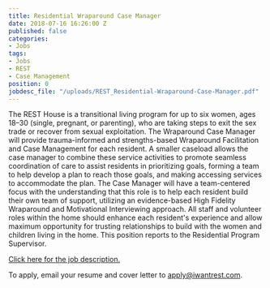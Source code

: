 ```yaml
---
title: Residential Wraparound Case Manager
date: 2018-07-16 16:26:00 Z
published: false
categories:
- Jobs
tags:
- Jobs
- REST
- Case Management
position: 0
jobdesc_file: "/uploads/REST_Residential-Wraparound-Case-Manager.pdf"
---
```


The REST House is a transitional living program for up to six women, ages 18–30 (single, pregnant, or parenting), who are taking steps to exit the sex trade or recover from sexual exploitation. The Wraparound Case Manager will provide trauma-informed and strengths-based Wraparound Facilitation and Case Management for each resident. A smaller caseload allows the case manager to combine these service activities to promote seamless coordination of care to assist residents in prioritizing goals, forming a team to help develop a plan to reach those goals, and making accessing services to accommodate the plan. The Case Manager will have a team-centered focus with the understanding that this role is to help each resident build their own team of support, utilizing an evidence-based High Fidelity Wraparound and Motivational Interviewing approach. All staff and volunteer roles within the home should enhance each resident's experience and allow maximum opportunity for trusting relationships to build with the women and children living in the home. This position reports to the Residential Program Supervisor. 

[Click here for the job description.](/uploads/REST_Residential-Wraparound-Case-Manager.pdf)

To apply, email your resume and cover letter to [apply@iwantrest.com](mailto:apply@iwantrest.com).